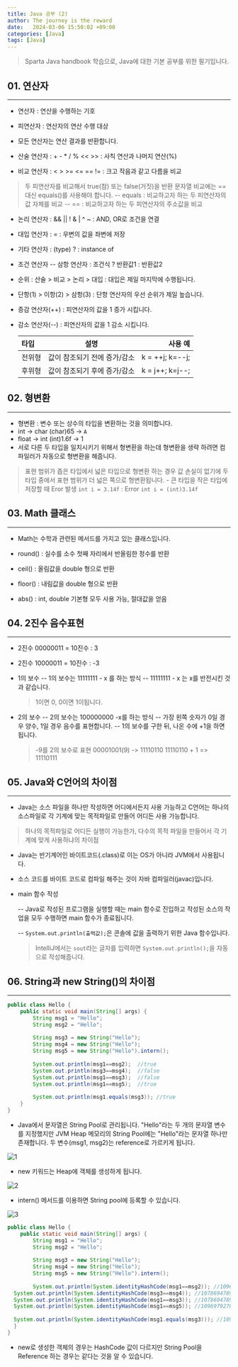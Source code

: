 ```yaml
---
title: Java 공부 (2)
author: The journey is the reward
date:   2024-03-06 15:50:02 +09:00
categories: [Java]
tags: [Java]
---
```



> Sparta Java handbook 학습으로, Java에 대한 기본 공부를 위한 필기입니다.

## 01. 연산자
---
- 연산자 : 연산을 수행하는 기호
- 피연산자 : 연산자의 연산 수행 대상
- 모든 연산자는 연산 결과를 반환합니다.

- 산술 연산자 : + - * / % << >> : 사칙 연산과 나머지 연산(%)
- 비교 연산자 : < > >= <= == != : 크고 작음과 같고 다름을 비교
> 두 피연산자를 비교해서 true(참) 또는 false(거짓)을 반환
> 문자열 비교에는 == 대신 equals()를 사용해야 합니다.
>   -- equals : 비교하고자 하는 두 피연산자의 값 자체를 비교
>   -- == : 비교하고자 하는 두 피연산자의 주소값을 비교
- 논리 연산자 : && || ! & | ^ ~ : AND, OR로 조건을 연결
- 대입 연산자 : = : 우변의 값을 좌변에 저장
- 기타 연산자 : (type) ? : instance of      
- 조건 연산자
  -- 삼항 연산자 : 조건식 ? 반환값1 : 반환값2

- 순위 : 산술 > 비교 > 논리 > 대입 : 대입은 제일 마지막에 수행됩니다. 
- 단항(1) > 이항(2) > 삼항(3) : 단항 연산자의 우선 순위가 제일 높습니다.

- 증감 연산자(++) : 피연산자의 값을 1 증가 시킵니다.
- 감소 연산자(--) : 피연산자의 값을 1 감소 시킵니다.


  |타입 | 설명 | 사용 예 | 
  | :-------- | :--------: | --------: | 
  | 전위형 | 값이 참조되기 전에 증가/감소 | k = ++j; k=--j; |
  | 후위형 | 값이 참조되기 후에 증가/감소  | k = j++; k=j--; |



## 02. 형변환
---

- 형변환 : 변수 또는 상수의 타입을 변환하는 것을 의미합니다.
- int -> char    (char)65    -> `A`
- float -> int    (int)1.6f     ->  1
- 서로 다른 두 타입을 일치시키기 위해서 형변환을 하는데 형변환을 생략 하려면 컴파일러가 자동으로 형변환을 해줍니다.
> 표현 범위가 좁은 타입에서 넓은 타입으로 형변환 하는 경우 값 손실이 없기에 두 타입 중에서 표현 범위가 더 넓은 쪽으로 형변환됩니다. - 큰 타입을 작은 타입에 저장할 때 Eror 발생
> ```int i = 3.14f``` : Error
> ```int i = (int)3.14f```


## 03. Math 클래스
---


-  Math는 수학과 관련된 메서드를 가지고 있는 클래스입니다.

- round() : 실수를 소수 첫째 자리에서 반올림한 정수를 반환
- ceil() : 올림값을 double 형으로 반환
- floor() : 내림값을 double 형으로 반환
- abs() : int, double 기본형 모두 사용 가능, 절대값을 얻음


## 04. 2진수 음수표현
---

- 2진수 00000011 = 10진수 : 3
- 2진수 10000011 = 10진수 : -3

- 1의 보수
  -- 1의 보수는 11111111 - x 를 하는 방식
  -- 11111111 - x 는 x를 반전시킨 것과 같습니다.
  > 1이면 0, 0이면 1이됩니다.

- 2의 보수
  -- 2의 보수는 100000000 -x를 하는 방식
  -- 가장 왼쪽 숫자가 0일 경우 양수, 1일 경우 음수를 표현합니다.
  -- 1의 보수를 구한 뒤, 나온 수에 +1을 하면 됩니다.
  > -9를 2의 보수로 표현
  > 00001001(9) -> 11110110
  > 11110110 + 1 => 11110111 

## 05. Java와 C언어의 차이점
---

- Java는 소스 파일을 하나만 작성하면 어디에서든지 사용 가능하고 C언어는 하나의 소스파일로 각 기계에 맞는 목적파일로 만들어 어디든 사용 가능합니다.

> 하나의 목적파일로 어디든 실행이 가능한가, 다수의 목적 파일을 만들어서 각 기계에 맞게 사용하냐의 차이점

- Java는 반기계어인 바이트코드(.class)로 이는 OS가 아니라 JVM에서 사용됩니다.

- 소스 코드를 바이트 코드로 컴파일 해주는 것이 자바 컴파일러(javac)입니다.


- main 함수 작성

  -- Java로 작성된 프로그램을 실행할 때는 main 함수로 진입하고 작성된 소스의 작업을 모두 수행하면 main 함수가 종료됩니다.

  -- ```System.out.println(출력값);```은 콘솔에 값을 출력하기 위한 Java 함수입니다.
  
  > IntelliJ에서는 ```sout```라는 글자를 입력하면  ```System.out.println();```을 자동으로 작성해줍니다.


## 06. String과 new String()의 차이점
---

```Java
public class Hello {  
    public static void main(String[] args) {  
        String msg1 = "Hello";  
        String msg2 = "Hello";  
  
        String msg3 = new String("Hello");  
        String msg4 = new String("Hello");  
        String msg5 = new String("Hello").intern();  
  
        System.out.println(msg1==msg2);  //true
        System.out.println(msg3==msg4);  //false
        System.out.println(msg1==msg3);  //false
        System.out.println(msg1==msg5);  //true
  
        System.out.println(msg1.equals(msg3)); //true 
    }  
}
```

- Java에서 문자열은 String Pool로 관리됩니다. "Hello"라는 두 개의 문자열 변수를 지정했지만 JVM Heap 메모리의 String Pool에는 "Hello"라는 문자열 하나만 존재합니다. 두 변수(msg1, msg2)는 reference로 가르키게 됩니다. 

![1](https://github.com/LeeNaYoung240/LeeNaYoung240.github.io/assets/107848521/a9321cb8-ffa5-40ac-a09f-8b5317814396)

- new 키워드는 Heap에 객체를 생성하게 됩니다.

![2](https://github.com/LeeNaYoung240/LeeNaYoung240.github.io/assets/107848521/529dbbef-a2a0-4b21-be73-fefa13ff09f2)

- intern() 메서드를 이용하면 String pool에 등록할 수 있습니다.

![3](https://github.com/LeeNaYoung240/LeeNaYoung240.github.io/assets/107848521/257f3b03-bdcc-4f8e-9e24-ffcb254cba9d)

```java
public class Hello {  
    public static void main(String[] args) {  
        String msg1 = "Hello";  
        String msg2 = "Hello";  
  
        String msg3 = new String("Hello");  
        String msg4 = new String("Hello");  
        String msg5 = new String("Hello").intern();  
  
        System.out.println(System.identityHashCode(msg1==msg2)); //1096979270  
  System.out.println(System.identityHashCode(msg3==msg4)); //1078694789  
  System.out.println(System.identityHashCode(msg1==msg3)); //1078694789  
  System.out.println(System.identityHashCode(msg1==msg5)); //1096979270  
  
  System.out.println(System.identityHashCode(msg1.equals(msg3))); //1096979270  
  }  
}

```


- new로 생성한 객체의 경우는 HashCode 값이 다르지만 String Pool을 Reference 하는 경우는 같다는 것을 알 수 있습니다.